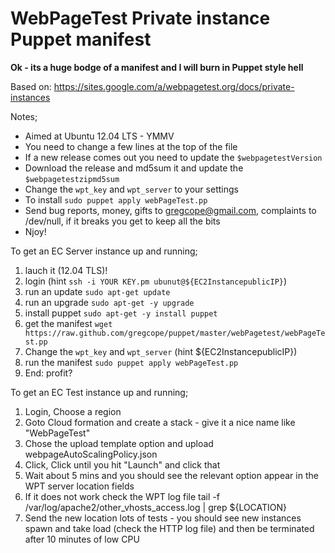 # WebPageTest Private instance Puppet manifest #

__Ok - its a huge bodge of a manifest and I will burn in Puppet style hell__

Based on: https://sites.google.com/a/webpagetest.org/docs/private-instances

Notes;
* Aimed at Ubuntu 12.04 LTS - YMMV
* You need to change a few lines at the top of the file
* If a new release comes out you need to update the `$webpagetestVersion`
* Download the release and md5sum it and update the `$webpagetestzipmd5sum`
* Change the `wpt_key` and `wpt_server` to your settings
* To install `sudo puppet apply webPageTest.pp`
* Send bug reports, money, gifts to <gregcope@gmail.com>, complaints to /dev/null, if it breaks you get to keep all the bits
* Njoy!

To get an EC Server instance up and running;  
1. lauch it (12.04 TLS)!  
2. login (hint `ssh -i YOUR KEY.pm ubunut@${EC2InstancepublicIP}`)  
3. run an update `sudo apt-get update`  
4. run an upgrade `sudo apt-get -y upgrade`  
5. install puppet  `sudo apt-get -y install puppet`  
6. get the manifest `wget https://raw.github.com/gregcope/puppet/master/webPagetest/webPageTest.pp`  
7. Change the `wpt_key` and `wpt_server` (hint ${EC2InstancepublicIP})  
8. run the manifest `sudo puppet apply webPageTest.pp`  
9. End:  profit?  

To get an EC Test instance up and running;  
1. Login, Choose a region  
2. Goto Cloud formation and create a stack - give it a nice name like "WebPageTest"  
3. Chose the upload template option and upload webpageAutoScalingPolicy.json  
4. Click, Click until you hit "Launch" and click that  
5. Wait about 5 mins and you should see the relevant option appear in the WPT server location fields  
6. If it does not work check the WPT log file tail -f /var/log/apache2/other_vhosts_access.log | grep ${LOCATION}  
7. Send the new location lots of tests - you should see new instances spawn and take load (check the HTTP log file) and then be terminated after 10 minutes of low CPU  
